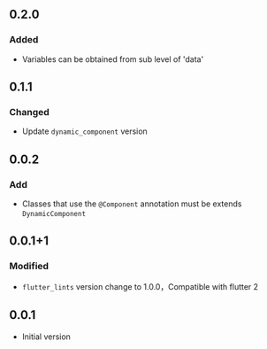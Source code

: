 ## 0.2.0
### Added
- Variables can be obtained from sub level  of 'data'

## 0.1.1
### Changed
- Update `dynamic_component` version

## 0.0.2
### Add
- Classes that use the `@Component` annotation must be extends `DynamicComponent`

## 0.0.1+1

### Modified
- `flutter_lints` version change to 1.0.0，Compatible with flutter 2

## 0.0.1

- Initial version

